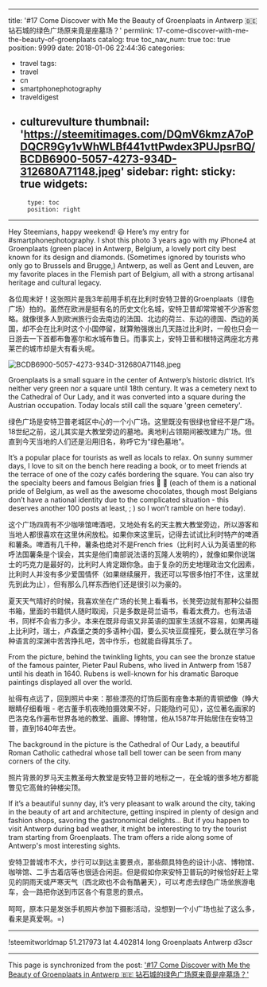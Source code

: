
---
title: '#17 Come Discover with Me the Beauty of Groenplaats in Antwerp 🇧🇪 钻石城的绿色广场原来竟是座墓场？'
permlink: 17-come-discover-with-me-the-beauty-of-groenplaats
catalog: true
toc_nav_num: true
toc: true
position: 9999
date: 2018-01-06 22:44:36
categories:
- travel
tags:
- travel
- cn
- smartphonephotography
- traveldigest
- culturevulture
thumbnail: 'https://steemitimages.com/DQmV6kmzA7oPDQCR9Gy1vWhWLBf441vttPwdex3PUJpsrBQ/BCDB6900-5057-4273-934D-312680A71148.jpeg'
sidebar:
    right:
        sticky: true
widgets:
    -
        type: toc
        position: right
---


Hey Steemians, happy weekend! 😃 Here’s my entry for #smartphonephotography. I shot this photo 3 years ago with my iPhone4 at Groenplaats (green place) in Antwerp, Belgium, a lovely port city best known for its design and diamonds. (Sometimes ignored by tourists who only go to Brussels and Brugge,) Antwerp, as well as Gent and Leuven, are my favorite places in the Flemish part of Belgium, all with a strong artisanal heritage and cultural legacy. 

各位周末好！这张照片是我3年前用手机在比利时安特卫普的Groenplaats（绿色广场）拍的。虽然在欧洲是挺有名的历史文化名城，安特卫普却常常被不少游客忽略。就像很多人到欧洲旅行会去南边的法国、北边的荷兰、东边的德国、西边的英国，却不会在比利时这个小国停留，就算勉强拨出几天路过比利时，一般也只会一日游去一下首都布鲁塞尔和水城布鲁日。而事实上，安特卫普和根特这两座北方弗莱芒的城市却是大有看头呢。

![BCDB6900-5057-4273-934D-312680A71148.jpeg](https://steemitimages.com/DQmV6kmzA7oPDQCR9Gy1vWhWLBf441vttPwdex3PUJpsrBQ/BCDB6900-5057-4273-934D-312680A71148.jpeg)

Groenplaats is a small square in the center of Antwerp’s historic district. It’s neither very green nor a square until 18th century. It was a cemetery next to the Cathedral of Our Lady, and it was converted into a square during the Austrian occupation. Today locals still call the square 'green cemetery'.

绿色广场是安特卫普老城区中心的一个小广场。这里既没有很绿也曾经不是广场。18世纪之前，这儿其实是大教堂旁边的墓地。奥地利占领期间被改建为广场。但直到今天当地的人们还是沿用旧名，称呼它为“绿色墓地”。

It’s a popular place for tourists as well as locals to relax. On sunny summer days, I love to sit on the bench here reading a book, or to meet friends at the terrace of one of the cozy cafés bordering the square. You can also try the specialty beers and famous Belgian fries 🍺 🍟 (each of them is a national pride of Belgium, as well as the awesome chocolates, though most Belgians don’t have a national identity due to the complicated situation - this deserves another 100 posts at least, ; ) so I won’t ramble on here today). 

这个广场四周有不少咖啡馆啤酒吧，又地处有名的天主教大教堂旁边，所以游客和当地人都很喜欢在这里休闲放松。如果你来这里玩，记得去试试比利时特产的啤酒和薯条。啤酒有几千种，薯条也绝对不是French fries（比利时人认为英语里的称呼法国薯条是个误会，其实是他们南部说法语的瓦隆人发明的），就像如果你说瑞士的巧克力是最好的，比利时人肯定跟你急。由于复杂的历史地理政治文化因素，比利时人并没有多少爱国情怀（如果继续展开，我还可以写很多怕打不住，这里就先到此为止），但有那么几样东西他们还是很引以为豪的。

夏天天气晴好的时候，我喜欢坐在广场的长凳上看看书，长凳旁边就有那种公益图书箱，里面的书籍供人随时取阅，只是多数是荷兰语书，看着太费力。也有法语书，同样不会省力多少。本来在既非母语又非英语的国家生活就不容易，如果再碰上比利时，瑞士，卢森堡之类的多语种小国，要么买块豆腐撞死，要么就在学习各种语言的深渊中苦苦挣扎吧，苦中作乐，也就能自得其乐了。

From the picture, behind the twinkling lights, you can see the bronze statue of the famous painter, Pieter Paul Rubens, who lived in Antwerp from 1587 until his death in 1640. Rubens is well-known for his dramatic Baroque paintings displayed all over the world.

扯得有点远了，回到照片中来：那些漂亮的灯饰后面有座鲁本斯的青铜塑像（睁大眼睛仔细看哦 - 老古董手机夜晚拍摄效果不好，只能隐约可见），这位著名画家的巴洛克名作遍布世界各地的教堂、画廊、博物馆，他从1587年开始居住在安特卫普，直到1640年去世。

The background in the picture is the Cathedral of Our Lady, a beautiful Roman Catholic cathedral whose tall bell tower can be seen from many corners of the city. 

照片背景的罗马天主教圣母大教堂是安特卫普的地标之一，在全城的很多地方都能瞥见它高耸的钟楼尖顶。

If it’s a beautiful sunny day, it’s very pleasant to walk around the city, taking in the beauty of art and architecture, getting inspired in plenty of design and fashion shops, savoring the gastronomical delights... But if you happen to visit Antwerp during bad weather, it might be interesting to try the tourist tram starting from Groenplaats. The tram offers a ride along some of Antwerp's most interesting sights.

安特卫普城市不大，步行可以到达主要景点，那些颇具特色的设计小店、博物馆、咖啡馆、二手古着店等也很适合闲逛。但是假如你来安特卫普玩的时候恰好赶上常见的阴雨天或严寒天气（西北欧也不会有酷暑天），可以考虑去绿色广场坐旅游电车，会一路把你送到市区各个有意思的景点。


呵呵，原本只是发张手机照片参加下摄影活动，没想到一个小广场也扯了这么多，看来是真爱啊。=)

*** 

!steemitworldmap 51.217973 lat 4.402814 long Groenplaats Antwerp d3scr

- - -

This page is synchronized from the post: ['#17 Come Discover with Me the Beauty of Groenplaats in Antwerp 🇧🇪 钻石城的绿色广场原来竟是座墓场？'](https://steemit.com/@itchyfeetdonica/17-come-discover-with-me-the-beauty-of-groenplaats)
